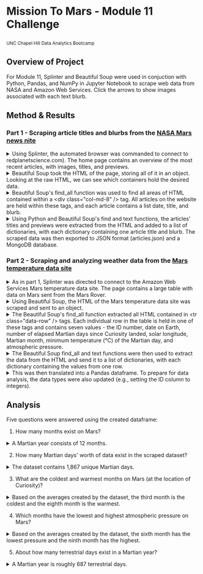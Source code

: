 # Mission To Mars - Module 11 Challenge
<sub>UNC Chapel Hill Data Analytics Bootcamp</sub>

## Overview of Project
For Module 11, Splinter and Beautiful Soup were used in conjuction with Python, Pandas, and NumPy in Jupyter Notebook to scrape web data from NASA and Amazon Web Services. Click the arrows to show images associated with each text blurb.

## Method & Results
### Part 1 - Scraping article titles and blurbs from the [NASA Mars news nite](https://redplanetscience.com/)

<details>
<summary>Using Splinter, the automated browser was commanded to connect to redplanetscience.com). The home page contains an overview of the most recent articles, with images, titles, and previews.</summary>

![Site at time of writing](images/redplanetscience_siteview.png)

</details>

<details>
<summary>Beautiful Soup took the HTML of the page, storing all of it in an object. Looking at the raw HTML, we can see which containers hold the desired data.</summary>

![Site HTML](images/redplanetscience_htmlview.png)

</details>

<details>
<summary>Beautiful Soup's find_all function was used to find all areas of HTML contained within a &lt;div class="col-md-8" /&gt; tag. All articles on the website are held within these tags, and each article contains a list date, title, and blurb.</summary>

![Article HTML](images/redplanetscience_articlehtml.png)

</details>

<details>
<summary>Using Python and Beautiful Soup's find and text functions, the articles' titles and previews were extracted from the HTML and added to a list of dictionaries, with each dictionary containing one article title and blurb. The scraped data was then exported to JSON format (articles.json) and a MongoDB database.</summary>

![Article list](images/redplanetscience_articlelist.png)

</details>


### Part 2 - Scraping and analyzing weather data from the [Mars temperature data site](https://data-class-mars-challenge.s3.amazonaws.com/Mars/index.html)

<details>
<summary>As in part 1, Splinter was directed to connect to the Amazon Web Services Mars temperature data site. The page contains a large table with data on Mars sent from the Mars Rover.</summary>

![Site at time of writing](images/amazonaws_siteview.png)

</details>

<details>
<summary>Using Beautiful Soup, the HTML of the Mars temperature data site was scraped and sent to an object.</summary>

![Site HTML](images/amazonaws_htmlview.png)

</details>

<details>
<summary>The Beautiful Soup's find_all function extracted all HTML contained in &lt;tr class="data-row" /&gt; tags. Each individual row in the table is held in one of these tags and contains seven values - the ID number, date on Earth, number of elapsed Martian days since Curiosity landed, solar longitude, Martian month, minimum temperature (°C) of the Martian day, and atmospheric pressure.</summary>

![Table HTML](images/amazonaws_tablehtml.png)

</details>

<details>
<summary>The Beautiful Soup find_all and text functions were then used to extract the data from the HTML and send it to a list of dictionaries, with each dictionary containing the values from one row.</summary>

![Table list](images/amazonaws_tablelist.png)

</details>

<details>
<summary>This was then translated into a Pandas dataframe. To prepare for data analysis, the data types were also updated (e.g., setting the ID column to integers).</summary>

![Table dataframe](images/amazonaws_tabledf.png) ![Table data types](images/amazonaws_tabledftypes.png)

</details>

## Analysis
Five questions were answered using the created dataframe:
1. How many months exist on Mars?
  <details>
  <summary>A Martian year consists of 12 months.</summary>

  ![Question 1](images/amazonaws_analysis1.png)

  </details>

2. How many Martian days' worth of data exist in the scraped dataset?
  <details>
  <summary>The dataset contains 1,867 unique Martian days.</summary>

  ![Question 2](images/amazonaws_analysis2.png)

  </details>

3. What are the coldest and warmest months on Mars (at the location of Curiosity)?
  <details>
  <summary>Based on the averages created by the dataset, the third month is the coldest and the eighth month is the warmest.</summary>

  ![Question 3 calculations](images/amazonaws_analysis3_1.png) ![Question 3 visualization](images/amazonaws_analysis3_2.png)

  </details>

4. Which months have the lowest and highest atmospheric pressure on Mars?
  <details>
  <summary>Based on the averages created by the dataset, the sixth month has the lowest pressure and the ninth month has the highest.</summary>

  ![Question 4 calculations](images/amazonaws_analysis4_1.png) ![Question 4 visualization](images/amazonaws_analysis4_2.png)

  </details>

5. About how many terrestrial days exist in a Martian year?
  <details>
  <summary>A Martian year is roughly 687 terrestrial days.</summary>

  ![Question 5 dataframe](images/amazonaws_analysis5_1.png) ![Question 5 calculations](images/amazonaws_analysis5_2.png)

  </details>
